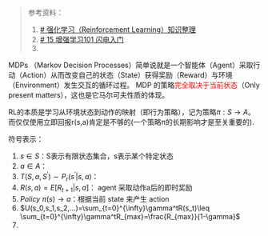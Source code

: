 > 参考资料：
> 1. [# 强化学习（Reinforcement Learning）知识整理](https://zhuanlan.zhihu.com/p/25319023)
> 2. [# 15 增强学习101 闪电入门](https://nooverfit.com/wp/15-%E5%A2%9E%E5%BC%BA%E5%AD%A6%E4%B9%A0101-%E9%97%AA%E7%94%B5%E5%85%A5%E9%97%A8-reinforcement-learning/)
> 3. 

MDPs （Markov Decision Processes）简单说就是一个智能体（Agent）采取行动（Action）从而改变自己的状态（State）获得奖励（Reward）与环境（Environment）发生交互的循环过程。
MDP 的策略<font color="#ff0000">完全取决于当前状态</font>（Only present matters），这也是它马尔可夫性质的体现。

RL的本质是学习从环境状态到动作的映射（即行为策略），记为策略$\pi: S \to A$。而仅仅使用立即回报r(s,a)肯定是不够的(一个策略π的长期影响才是至关重要的).

符号表示：
1. $s \in S$：S表示有限状态集合，s表示某个特定状态
2. $a \in A$：
3. $T(S,a,S^{'})\sim P_r(s^{'}|s,a)$：
4. $R(s,a)=E[R_{t+1}|s,a]$： agent 采取动作a后的即时奖励
5. $Policy~ \pi(s) \to a$：根据当前 state 来产生 action
6. $U(s_0,s_1,s_2,...)=\sum_{t=0}^{\infty}\gamma^tR(s_t)\leq \sum_{t=0}^{\infty}\gamma^tR_{max}=\frac{R_{max}}{1-\gamma}$
7. 
